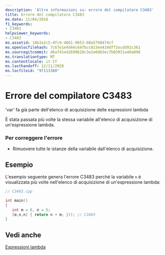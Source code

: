 ```yaml
---
description: 'Altre informazioni su: errore del compilatore C3483'
title: Errore del compilatore C3483
ms.date: 11/04/2016
f1_keywords:
- C3483
helpviewer_keywords:
- C3483
ms.assetid: 18b3a2c5-dfc9-4661-9653-08a5798474cf
ms.openlocfilehash: 7c67e1e4d44c64fbcc023ee410dff2ecdd92c361
ms.sourcegitcommit: d6af41e42699628c3e2e6063ec7b03931a49a098
ms.translationtype: MT
ms.contentlocale: it-IT
ms.lasthandoff: 12/11/2020
ms.locfileid: "97113388"
---
```

# <a name="compiler-error-c3483"></a>Errore del compilatore C3483

'var' fa già parte dell'elenco di acquisizione delle espressioni lambda

È stata passata più volte la stessa variabile all'elenco di acquisizione di un'espressione lambda.

### <a name="to-correct-this-error"></a>Per correggere l'errore

- Rimuovere tutte le istanze della variabile dall'elenco di acquisizione.

## <a name="example"></a>Esempio

L'esempio seguente genera l'errore C3483 perché la variabile `n` è visualizzata più volte nell'elenco di acquisizione di un'espressione lambda:

```cpp
// C3483.cpp

int main()
{
   int m = 6, n = 5;
   [m,n,n] { return n + m; }(); // C3483
}
```

## <a name="see-also"></a>Vedi anche

[Espressioni lambda](../../cpp/lambda-expressions-in-cpp.md)
